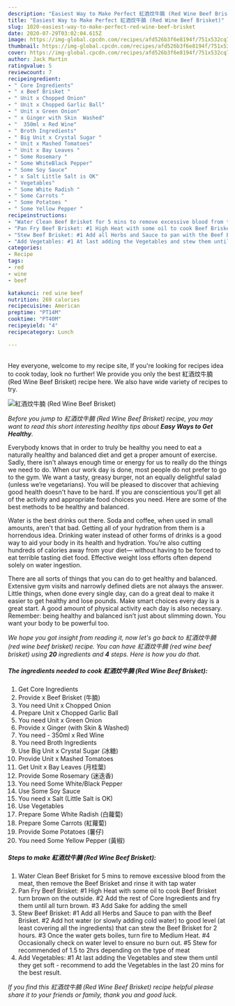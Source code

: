 ```yaml
---
description: "Easiest Way to Make Perfect 紅酒炆牛腩 (Red Wine Beef Brisket)"
title: "Easiest Way to Make Perfect 紅酒炆牛腩 (Red Wine Beef Brisket)"
slug: 1020-easiest-way-to-make-perfect-red-wine-beef-brisket
date: 2020-07-29T03:02:04.615Z
image: https://img-global.cpcdn.com/recipes/afd526b3f6e8194f/751x532cq70/紅酒炆牛腩-red-wine-beef-brisket-recipe-main-photo.jpg
thumbnail: https://img-global.cpcdn.com/recipes/afd526b3f6e8194f/751x532cq70/紅酒炆牛腩-red-wine-beef-brisket-recipe-main-photo.jpg
cover: https://img-global.cpcdn.com/recipes/afd526b3f6e8194f/751x532cq70/紅酒炆牛腩-red-wine-beef-brisket-recipe-main-photo.jpg
author: Jack Martin
ratingvalue: 5
reviewcount: 7
recipeingredient:
- " Core Ingredients"
- " x Beef Brisket "
- " Unit x Chopped Onion"
- " Unit x Chopped Garlic Ball"
- " Unit x Green Onion"
- " x Ginger with Skin  Washed"
- "  350ml x Red Wine"
- " Broth Ingredients"
- " Big Unit x Crystal Sugar "
- " Unit x Mashed Tomatoes"
- " Unit x Bay Leaves "
- " Some Rosemary "
- " Some WhiteBlack Pepper"
- " Some Soy Sauce"
- " x Salt Little Salt is OK"
- " Vegetables"
- " Some White Radish "
- " Some Carrots "
- " Some Potatoes "
- " Some Yellow Pepper "
recipeinstructions:
- "Water Clean Beef Brisket for 5 mins to remove excessive blood from the meat, then remove the Beef Brisket and rinse it with tap water"
- "Pan Fry Beef Brisket: #1 High Heat with some oil to cook Beef Brisket turn brown on the outside. #2 Add the rest of Core Ingredients and fry them until all turn brown. #3 Add Sake for adding the smell"
- "Stew Beef Brisket: #1 Add all Herbs and Sauce to pan with the Beef Brisket. #2 Add hot water (or slowly adding cold water) to good level (at least covering all the ingredients) that can stew the Beef Brisket for 2 hours. #3 Once the water gets boiles, turn fire to Medium Heat. #4 Occasionally check on water level to ensure no burn out. #5 Stew for recommended of 1.5 to 2hrs depending on the type of meat"
- "Add Vegetables: #1 At last adding the Vegetables and stew them until they get soft - recommend to add the Vegetables in the last 20 mins for the best result."
categories:
- Recipe
tags:
- red
- wine
- beef

katakunci: red wine beef 
nutrition: 269 calories
recipecuisine: American
preptime: "PT14M"
cooktime: "PT40M"
recipeyield: "4"
recipecategory: Lunch

---
```

<br>
Hey everyone, welcome to my recipe site, If you're looking for recipes idea to cook today, look no further! We provide you only the best 紅酒炆牛腩 (Red Wine Beef Brisket) recipe here. We also have wide variety of recipes to try.
<br>


![紅酒炆牛腩 (Red Wine Beef Brisket)](https://img-global.cpcdn.com/recipes/afd526b3f6e8194f/751x532cq70/紅酒炆牛腩-red-wine-beef-brisket-recipe-main-photo.jpg)

<i>Before you jump to 紅酒炆牛腩 (Red Wine Beef Brisket) recipe, you may want to read this short interesting healthy tips about <strong>Easy Ways to Get Healthy</strong>.</i>

Everybody knows that in order to truly be healthy you need to eat a naturally healthy and balanced diet and get a proper amount of exercise. Sadly, there isn't always enough time or energy for us to really do the things we need to do. When our work day is done, most people do not prefer to go to the gym. We want a tasty, greasy burger, not an equally delightful salad (unless we’re vegetarians). You will be pleased to discover that achieving good health doesn't have to be hard. If you are conscientious you'll get all of the activity and appropriate food choices you need. Here are some of the best methods to be healthy and balanced.

Water is the best drinks out there. Soda and coffee, when used in small amounts, aren't that bad. Getting all of your hydration from them is a horrendous idea. Drinking water instead of other forms of drinks is a good way to aid your body in its health and hydration. You’re also cutting hundreds of calories away from your diet— without having to be forced to eat terrible tasting diet food. Effective weight loss efforts often depend solely on water ingestion.

There are all sorts of things that you can do to get healthy and balanced. Extensive gym visits and narrowly defined diets are not always the answer. Little things, when done every single day, can do a great deal to make it easier to get healthy and lose pounds. Make smart choices every day is a great start. A good amount of physical activity each day is also necessary. Remember: being healthy and balanced isn’t just about slimming down. You want your body to be powerful too. 


<i>We hope you got insight from reading it, now let's go back to 紅酒炆牛腩 (red wine beef brisket) recipe. You can have 紅酒炆牛腩 (red wine beef brisket) using <strong>20</strong> ingredients and <strong>4</strong> steps. Here is how you do that.
</i>

##### The ingredients needed to cook 紅酒炆牛腩 (Red Wine Beef Brisket):

1. Get  Core Ingredients
1. Provide  x Beef Brisket (牛腩)
1. You need  Unit x Chopped Onion
1. Prepare  Unit x Chopped Garlic Ball
1. You need  Unit x Green Onion
1. Provide  x Ginger (with Skin &amp; Washed)
1. You need  - 350ml x Red Wine
1. You need  Broth Ingredients
1. Use  Big Unit x Crystal Sugar (冰糖)
1. Provide  Unit x Mashed Tomatoes
1. Get  Unit x Bay Leaves (月桂葉)
1. Provide  Some Rosemary (迷迭香)
1. You need  Some White/Black Pepper
1. Use  Some Soy Sauce
1. You need  x Salt (Little Salt is OK)
1. Use  Vegetables
1. Prepare  Some White Radish (白蘿蔔)
1. Prepare  Some Carrots (紅蘿蔔)
1. Provide  Some Potatoes (薯仔)
1. You need  Some Yellow Pepper (黃椒)


##### Steps to make 紅酒炆牛腩 (Red Wine Beef Brisket):

1. Water Clean Beef Brisket for 5 mins to remove excessive blood from the meat, then remove the Beef Brisket and rinse it with tap water
1. Pan Fry Beef Brisket: #1 High Heat with some oil to cook Beef Brisket turn brown on the outside. #2 Add the rest of Core Ingredients and fry them until all turn brown. #3 Add Sake for adding the smell
1. Stew Beef Brisket: #1 Add all Herbs and Sauce to pan with the Beef Brisket. #2 Add hot water (or slowly adding cold water) to good level (at least covering all the ingredients) that can stew the Beef Brisket for 2 hours. #3 Once the water gets boiles, turn fire to Medium Heat. #4 Occasionally check on water level to ensure no burn out. #5 Stew for recommended of 1.5 to 2hrs depending on the type of meat
1. Add Vegetables: #1 At last adding the Vegetables and stew them until they get soft - recommend to add the Vegetables in the last 20 mins for the best result.


<i>If you find this 紅酒炆牛腩 (Red Wine Beef Brisket) recipe helpful please share it to your friends or family, thank you and good luck.</i>
